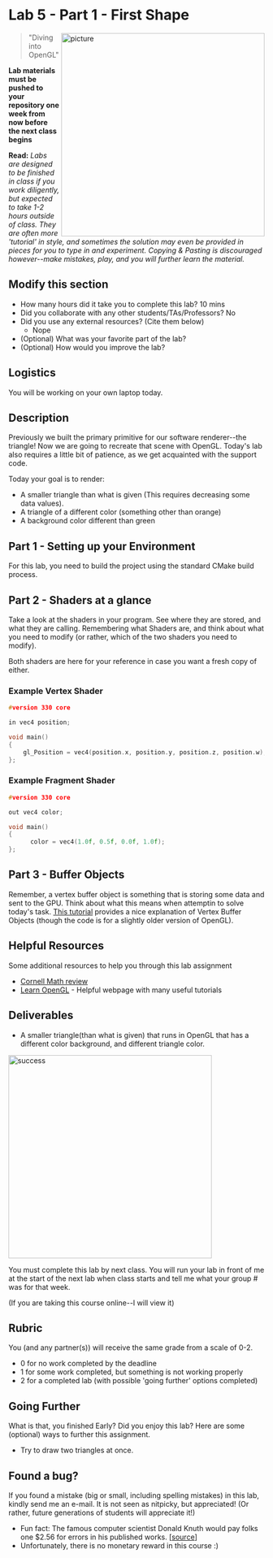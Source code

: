 # Lab 5 - Part 1 - First Shape

<img align="right" src="./media/lab.png" width="400px" alt="picture">

> "Diving into OpenGL"

**Lab materials must be pushed to your repository one week from now before the next class begins**

**Read:** *Labs are designed to be finished in class if you work diligently, but expected to take 1-2 hours outside of class. They are often more 'tutorial' in style, and sometimes the solution may even be provided in pieces for you to type in and experiment. Copying & Pasting is discouraged however--make mistakes, play, and you will further learn the material.*

## Modify this section

- How many hours did it take you to complete this lab? 10 mins
- Did you collaborate with any other students/TAs/Professors? No
- Did you use any external resources? (Cite them below)
  - Nope
- (Optional) What was your favorite part of the lab?
- (Optional) How would you improve the lab?

## Logistics

You will be working on your own laptop today.

## Description

Previously we built the primary primitive for our software renderer--the triangle! Now we are going to recreate that scene with OpenGL. Today's lab also requires a little bit of patience, as we get acquainted with the support code.

Today your goal is to render:

- A smaller triangle than what is given (This requires decreasing some data
values).
- A triangle of a different color (something other than orange)
- A background color different than green

## Part 1 - Setting up your Environment

For this lab, you need to build the project using the standard CMake build process.

## Part 2 - Shaders at a glance

Take a look at the shaders in your program. See where they are stored, and what they are calling. Remembering what Shaders are, and think about what you need to modify (or rather, which of the two shaders you need to modify). 

Both shaders are here for your reference in case you want a fresh copy of either.

### Example Vertex Shader

```cpp
#version 330 core

in vec4 position;

void main()
{
    gl_Position = vec4(position.x, position.y, position.z, position.w);
};
```

### Example Fragment Shader
```cpp
#version 330 core

out vec4 color;

void main()
{
      color = vec4(1.0f, 0.5f, 0.0f, 1.0f);
};
```

## Part 3 - Buffer Objects

Remember, a vertex buffer object is something that is storing some data and sent to the GPU. Think about what this means when attemptin to solve today's task. [This tutorial](http://www.songho.ca/opengl/gl_vbo.html) provides a nice explanation of Vertex Buffer Objects (though the code is for a slightly older version of OpenGL).


## Helpful Resources

Some additional resources to help you through this lab assignment

- [Cornell Math review](https://www.cs.cornell.edu/courses/cs1110/2012fa/assignments/assignment5/index.php)
- [Learn OpenGL](https://learnopengl.com) - Helpful webpage with many useful
  tutorials


## Deliverables

- A smaller triangle(than what is given) that runs in OpenGL that has a different color background, and  different triangle color.

<img align="center" src="./media/success.png" width="400px" alt="success">

You must complete this lab by next class. You will run your lab in front of me at the start of the next lab when class starts and tell me what your group # was for that week.

(If you are taking this course online--I will view it)

## Rubric

You (and any partner(s)) will receive the same grade from a scale of 0-2.

- 0 for no work completed by the deadline
- 1 for some work completed, but something is not working properly
- 2 for a completed lab (with possible 'going further' options completed)

## Going Further

What is that, you finished Early? Did you enjoy this lab? Here are some (optional) ways to further this assignment.

- Try to draw two triangles at once.

## Found a bug?

If you found a mistake (big or small, including spelling mistakes) in this lab, kindly send me an e-mail. It is not seen as nitpicky, but appreciated! (Or rather, future generations of students will appreciate it!)

- Fun fact: The famous computer scientist Donald Knuth would pay folks one $2.56 for errors in his published works. [[source](https://en.wikipedia.org/wiki/Knuth_reward_check)]
- Unfortunately, there is no monetary reward in this course :)
